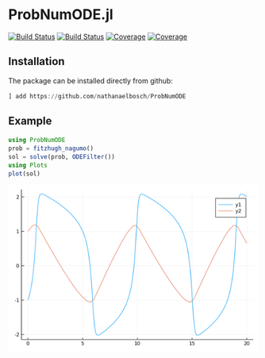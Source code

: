 # ProbNumODE.jl

[![Build Status](https://travis-ci.com/nathanaelbosch/ProbNumODE.jl.svg?branch=master)](https://travis-ci.com/nathanaelbosch/ProbNumODE.jl)
[![Build Status](https://ci.appveyor.com/api/projects/status/github/nathanaelbosch/ProbNumODE.jl?svg=true)](https://ci.appveyor.com/project/nathanaelbosch/ProbNumODE-jl)
[![Coverage](https://codecov.io/gh/nathanaelbosch/ProbNumODE.jl/branch/master/graph/badge.svg)](https://codecov.io/gh/nathanaelbosch/ProbNumODE.jl)
[![Coverage](https://coveralls.io/repos/github/nathanaelbosch/ProbNumODE.jl/badge.svg?branch=master)](https://coveralls.io/github/nathanaelbosch/ProbNumODE.jl?branch=master)


## Installation
The package can be installed directly from github:
```julia
] add https://github.com/nathanaelbosch/ProbNumODE
```


## Example
```julia
using ProbNumODE
prob = fitzhugh_nagumo()
sol = solve(prob, ODEFilter())
using Plots
plot(sol)
```
![Fitzhugh-Nagumo Solution](./docs/src/figures/fitzhugh_nagumo.png?raw=true "Fitzhugh-Nagumo Solution")
